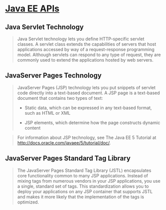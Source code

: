 # [Java EE APIs](https://javaee.github.io/tutorial/overview008.html#BNACJ)

## Java Servlet Technology

> Java Servlet technology lets you define HTTP-specific servlet classes. A servlet class extends the capabilities of servers that host applications accessed by way of a request-response programming model. Although servlets can respond to any type of request, they are commonly used to extend the applications hosted by web servers.

## JavaServer Pages Technology

> JavaServer Pages (JSP) technology lets you put snippets of servlet code directly into a text-based document. A JSP page is a text-based document that contains two types of text:
> 
> - Static data, which can be expressed in any text-based format, such as HTML or XML
> 
> - JSP elements, which determine how the page constructs dynamic content

> For information about JSP technology, see The Java EE 5 Tutorial at http://docs.oracle.com/javaee/5/tutorial/doc/.

## JavaServer Pages Standard Tag Library

> The JavaServer Pages Standard Tag Library (JSTL) encapsulates core functionality common to many JSP applications. Instead of mixing tags from numerous vendors in your JSP applications, you use a single, standard set of tags. This standardization allows you to deploy your applications on any JSP container that supports JSTL and makes it more likely that the implementation of the tags is optimized.